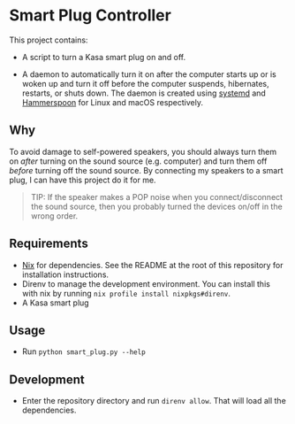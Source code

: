 # Smart Plug Controller

This project contains:

- A script to turn a Kasa smart plug on and off.

- A daemon to automatically turn it on after the computer starts up or is woken
  up and turn it off before the computer suspends, hibernates, restarts, or
  shuts down. The daemon is created using [systemd][systemd] and
  [Hammerspoon][hammerspoon] for Linux and macOS respectively.

## Why

To avoid damage to self-powered speakers, you should always turn them on _after_
turning on the sound source (e.g. computer) and turn them off _before_ turning
off the sound source. By connecting my speakers to a smart plug, I can have this
project do it for me.

> TIP: If the speaker makes a POP noise when you connect/disconnect the sound
> source, then you probably turned the devices on/off in the wrong order.

## Requirements

- [Nix](https://nixos.org/) for dependencies. See the README at the root of this
  repository for installation instructions.
- Direnv to manage the development environment. You can install this with nix by
  running `nix profile install nixpkgs#direnv`.
- A Kasa smart plug

## Usage

- Run `python smart_plug.py --help`

## Development

- Enter the repository directory and run `direnv allow`. That will load all the
  dependencies.

[systemd]: https://systemd.io/
[hammerspoon]: https://www.hammerspoon.org/
